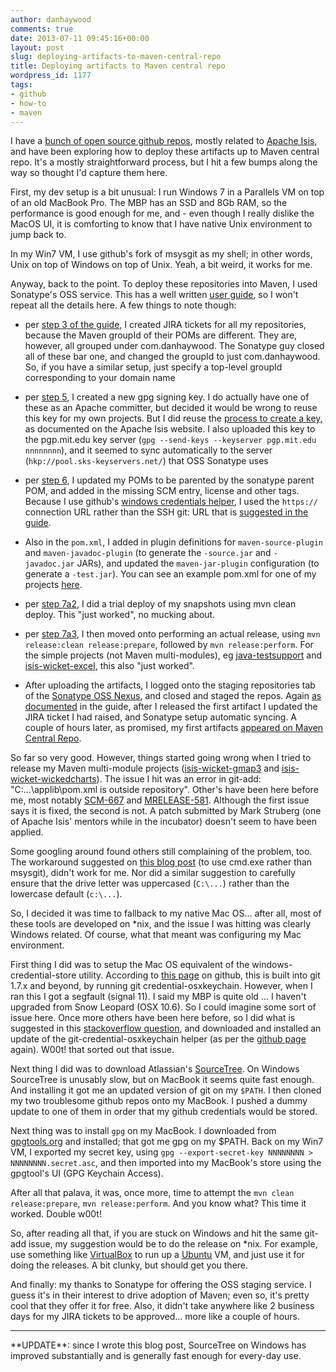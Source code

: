 ```yaml
---
author: danhaywood
comments: true
date: 2013-07-11 09:45:16+00:00
layout: post
slug: deploying-artifacts-to-maven-central-repo
title: Deploying artifacts to Maven central repo
wordpress_id: 1177
tags:
- github
- how-to
- maven
---
```


I have a [bunch of open source github repos](https://github.com/danhaywood?tab=repositories), mostly related to [Apache Isis](http://isis.apache.org), and have been exploring how to deploy these artifacts up to Maven central repo. It's a mostly straightforward process, but I hit a few bumps along the way so thought I'd capture them here.

First, my dev setup is a bit unusual: I run Windows 7 in a Parallels VM on top of an old MacBook Pro. The MBP has an SSD and 8Gb RAM, so the performance is good enough for me, and - even though I really dislike the MacOS UI, it is comforting to know that I have native Unix environment to jump back to.

In my Win7 VM, I use github's fork of msysgit as my shell; in other words, Unix on top of Windows on top of Unix. Yeah, a bit weird, it works for me.

Anyway, back to the point. To deploy these repositories into Maven, I used Sonatype's OSS service. This has a well written [user guide](https://docs.sonatype.org/display/Repository/Sonatype+OSS+Maven+Repository+Usage+Guide), so I won't repeat all the details here. A few things to note though:


	
  * per [step 3 of the guide](https://docs.sonatype.org/display/Repository/Sonatype+OSS+Maven+Repository+Usage+Guide#SonatypeOSSMavenRepositoryUsageGuide-3.CreateaJIRAticket), I created JIRA tickets for all my repositories, because the Maven groupId of their POMs are different. They are, however, all grouped under com.danhaywood. The Sonatype guy closed all of these bar one, and changed the groupId to just com.danhaywood. So, if you have a similar setup, just specify a top-level groupId corresponding to your domain name

	
  * per [step 5](https://docs.sonatype.org/display/Repository/Sonatype+OSS+Maven+Repository+Usage+Guide#SonatypeOSSMavenRepositoryUsageGuide-7a.3.StageaRelease), I created a new gpg signing key. I do actually have one of these as an Apache committer, but decided it would be wrong to reuse this key for my own projects. But I did reuse the [process to create a key](http://isis.apache.org/contributors/key-generation.html), as documented on the Apache Isis website. I also uploaded this key to the pgp.mit.edu key server (`gpg --send-keys --keyserver pgp.mit.edu nnnnnnnn`), and it seemed to sync automatically to the server (`hkp://pool.sks-keyservers.net/`) that OSS Sonatype uses

	
  * per [step 6](https://docs.sonatype.org/display/Repository/Sonatype+OSS+Maven+Repository+Usage+Guide#SonatypeOSSMavenRepositoryUsageGuide-6.CentralSyncRequirement), I updated my POMs to be parented by the sonatype parent POM, and added in the missing SCM entry, license and other tags. Because I use github's [windows credentials helper](https://gitcredentialstore.codeplex.com/), I used the `https://` connection URL rather than the SSH git: URL that is [suggested in the guide](https://docs.sonatype.org/display/Repository/Sonatype+OSS+Maven+Repository+Usage+Guide#SonatypeOSSMavenRepositoryUsageGuide-7a.1.POMandsettingsconfig).

	
  * Also in the `pom.xml`, I added in plugin definitions for `maven-source-plugin` and `maven-javadoc-plugin` (to generate the `-source.jar` and `-javadoc.jar` JARs), and updated the `maven-jar-plugin` configuration (to generate a `-test.jar`). You can see an example pom.xml for one of my projects [here](https://github.com/danhaywood/java-testsupport/blob/49b9236dba82abb303f125245cfc49059745685c/pom.xml).

  * per [step 7a2](https://docs.sonatype.org/display/Repository/Sonatype+OSS+Maven+Repository+Usage+Guide#SonatypeOSSMavenRepositoryUsageGuide-7a.2.PublishSnapshots), I did a trial deploy of my snapshots using mvn clean deploy. This "just worked", no mucking about.

	
  * per [step 7a3](https://docs.sonatype.org/display/Repository/Sonatype+OSS+Maven+Repository+Usage+Guide#SonatypeOSSMavenRepositoryUsageGuide-7a.3.StageaRelease), I then moved onto performing an actual release, using `mvn release:clean release:prepare`, followed by `mvn release:perform`.  For the simple projects (not Maven multi-modules), eg [java-testsupport](https://github.com/danhaywood/java-testsupport) and [isis-wicket-excel](https://github.com/danhaywood/isis-wicket-excel), this also "just worked".  
        

        
  * After uploading the artifacts, I logged onto the staging repositories tab of the [Sonatype OSS Nexus](https://oss.sonatype.org/index.html#stagingRepositories), and closed and staged the repos.   Again [as documented](https://docs.sonatype.org/display/Repository/Sonatype+OSS+Maven+Repository+Usage+Guide#SonatypeOSSMavenRepositoryUsageGuide-9.ActivateCentralSync) in the guide, after I released the first artifact I updated the JIRA ticket I had raised, and Sonatype setup automatic syncing.  A couple of hours later, as promised, my first artifacts [appeared on Maven Central Repo](http://search.maven.org/#search%7Cga%7C1%7Cdanhaywood).



So far so very good.  However, things started going wrong when I tried to release my Maven multi-module projects ([isis-wicket-gmap3](https://github.com/danhaywood/isis-wicket-gmap3) and [isis-wicket-wickedcharts](https://github.com/danhaywood/isis-wicket-wickedcharts)).  The issue I hit was an error in git-add: "C:\...\applib\pom.xml is outside repository".  Other's have been here before me, most notably [SCM-667](https://jira.codehaus.org/browse/SCM-667) and [MRELEASE-581](http://jira.codehaus.org/browse/MRELEASE-581).  Although the first issue says it is fixed, the second is not.  A patch submitted by Mark Struberg (one of Apache Isis' mentors while in the incubator) doesn't seem to have been applied.

Some googling around found others still complaining of the problem, too.  The workaround suggested on [this blog post](http://gibaholms.wordpress.com/category/java/maven/) (to use cmd.exe rather than msysgit), didn't work for me.  Nor did a similar suggestion to carefully ensure that the drive letter was uppercased (`C:\...`) rather than the lowercase default (`c:\...`).

So, I decided it was time to fallback to my native Mac OS... after all, most of these tools are developed on *nix, and the issue I was hitting was clearly Windows related.  Of course, what that meant was configuring my Mac environment.

First thing I did was to setup the Mac OS equivalent of the windows-credential-store utility.  According to [this page](https://help.github.com/articles/set-up-git#platform-mac) on github, this is built into git 1.7.x and beyond, by running git credential-osxkeychain.  However, when I ran this I got a segfault (signal 11).  I said my MBP is quite old ... I haven't upgraded from Snow Leopard (OSX 10.6).  So I could imagine some sort of issue here.  Once more others have been here before, so I did what is suggested in this [stackoverflow question](http://stackoverflow.com/questions/14272634/error-git-credential-osxkeychain-died-of-signal-11), and downloaded and installed an update of the git-credential-osxkeychain helper (as per the [github page](https://help.github.com/articles/set-up-git#platform-mac) again).  W00t! that sorted out that issue.

Next thing I did was to download Atlassian's [SourceTree](http://www.sourcetreeapp.com/).  On Windows SourceTree is unusably slow, but on MacBook it seems quite fast enough.  And installing it got me an updated version of git on my `$PATH`.  I then cloned my two troublesome github repos onto my MacBook.  I pushed a dummy update to one of them in order that my github credentials would be stored.

Next thing was to install `gpg` on my MacBook.  I downloaded from [gpgtools.org](https://gpgtools.org/installer/index.html) and installed; that got me gpg on my $PATH.  Back on my Win7 VM, I exported my secret key, using `gpg --export-secret-key NNNNNNNN > NNNNNNNN.secret.asc`, and then imported into my MacBook's store using the gpgtool's UI (GPG Keychain Access).

After all that palava, it was, once more, time to attempt the `mvn clean release:prepare`, `mvn release:perform`.  And you know what?  This time it worked.  Double w00t!

So, after reading all that, if you are stuck on Windows and hit the same git-add issue, my suggestion would be to do the release on *nix.  For example, use something like [VirtualBox](https://www.virtualbox.org/) to run up a [Ubuntu](http://www.ubuntu.com/) VM, and just use it for doing the releases.  A bit clunky, but should get you there.

And finally: my thanks to Sonatype for offering the OSS staging service.  I guess it's in their interest to drive adoption of Maven; even so, it's pretty cool that they offer it for free.  Also, it didn't take anywhere like 2 business days for my JIRA tickets to be approved... more like a couple of hours. 

<hr/>
**UPDATE**: since I wrote this blog post, SourceTree on Windows has improved substantially and is generally fast enough for every-day use. 